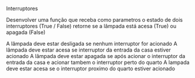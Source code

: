 Interruptores

Desenvolver uma função que receba como parametros o estado de dois interruptores (True / False) retorne se a lâmpada está acesa (True) ou apagada (False)

A lâmpada deve estar desligada se nenhum interruptor for acionado
A lâmpada deve estar acesa se interruptor da entrada da casa estiver acionado
A lâmpada deve estar apagada se após acionar o interruptor da entrada da casa e acionar tambem o interruptor perto do quarto
A lampada deve estar acesa se o interruptor proximo do quarto estiver acionado
